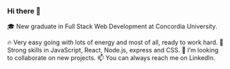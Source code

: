 ### Hi there 👋

🎓 New graduate in Full Stack Web Development at Concordia University. <br>

🔥 Very easy going with lots of energy and most of all, ready to work hard.
👀 Strong skills in JavaScript, React, Node.js, express and CSS.
💞️ I’m looking to collaborate on new projects.
📫 You can always reach me on LinkedIn.


